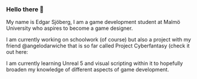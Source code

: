 ### Hello there 👋

My name is Edgar Sjöberg, I am a game development student at Malmö University who aspires to become a game designer.

I am currently working on schoolwork (of course) but also a project with my friend @angelodarwiche that is so far called Project Cyberfantasy
(check it out here: 

I am currently learning Unreal 5 and visual scripting within it to hopefully broaden my knowledge of different aspects of game development.
<!--
**EdgarSjoberg/EdgarSjoberg** is a ✨ _special_ ✨ repository because its `README.md` (this file) appears on your GitHub profile.

Here are some ideas to get you started:

- 🔭 I’m currently working on ...
- 🌱 I’m currently learning ...
- 👯 I’m looking to collaborate on ...
- 🤔 I’m looking for help with ...
- 💬 Ask me about ...
- 📫 How to reach me: ...
- 😄 Pronouns: ...
- ⚡ Fun fact: ...
-->
